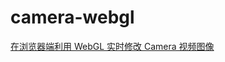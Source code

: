 # camera-webgl

[在浏览器端利用 WebGL 实时修改 Camera 视频图像](http://km.oa.com/group/34980/articles/show/469635)
